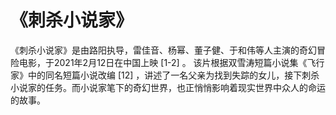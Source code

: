 # 《刺杀小说家》

《刺杀小说家》是由路阳执导，雷佳音、杨幂、董子健、于和伟等人主演的奇幻冒险电影，于2021年2月12日在中国上映 [1-2]  。
该片根据双雪涛短篇小说集《飞行家》中的同名短篇小说改编 [12]  ，讲述了一名父亲为找到失踪的女儿，接下刺杀小说家的任务。而小说家笔下的奇幻世界，也正悄悄影响着现实世界中众人的命运的故事。
